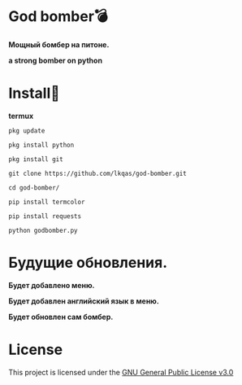 # God bomber💣
**Мощный бомбер на питоне.**

**a strong bomber on python**

# Install🔫
**termux**
```
pkg update
```
```
pkg install python
```
```
pkg install git
```
```
git clone https://github.com/lkqas/god-bomber.git
```
```
cd god-bomber/
```
```
pip install termcolor
```
```
pip install requests
```
```
python godbomber.py
```
# Будущие обновления.
**Будет добавлено меню.**

**Будет добавлен английский язык в меню.**

**Будет обновлен сам бомбер.**

# License
This project is licensed under the [GNU General Public License v3.0](https://github.com/lkqas/god-bomber/blob/master/LICENSE)
